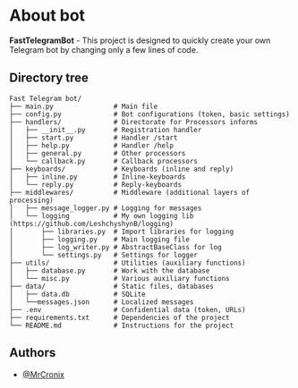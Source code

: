 
# About bot
**FastTelegramBot** - This project is designed to quickly create your own Telegram bot by changing only a few lines of code.
## Directory tree
    Fast Telegram bot/
    ├── main.py               # Main file
    ├── config.py             # Bot configurations (token, basic settings)
    ├── handlers/             # Directorate for Processors informs
    │   ├── __init__.py       # Registration handler
    │   ├── start.py          # Handler /start
    │   ├── help.py           # Handler /help
    │   ├── general.py        # Other processors
    │   └── callback.py       # Callback processors
    ├── keyboards/            # Keyboards (inline and reply)
    │   ├── inline.py         # Inline-keyboards
    │   └── reply.py          # Reply-keyboards
    ├── middlewares/          # Middleware (additional layers of processing)
    │   ├── message_logger.py # Logging for messages
    │   └── logging           # My own logging lib (https://github.com/LeshchyshynB/logging)
    │       ├── libraries.py  # Import libraries for logging
    │       ├── logging.py    # Main logging file
    │       ├── log_writer.py # AbstractBaseClass for log
    │       └── settings.py   # Settings for logger
    ├── utils/                # Utilities (auxiliary functions)
    │   ├── database.py       # Work with the database
    │   └── misc.py           # Various auxiliary functions
    ├── data/                 # Static files, databases
    │   ├── data.db           # SQLite
    │   └──messages.json      # Localized messages
    ├── .env                  # Confidential data (token, URLs)
    ├── requirements.txt      # Dependencies of the project
    └── README.md             # Instructions for the project
## Authors

- [@MrCronix](https://github.com/LeshchyshynB)

